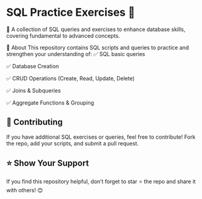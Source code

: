 # SQL Practice Exercises 🚀

📂 A collection of SQL queries and exercises to enhance database skills, covering fundamental to advanced concepts.

📌 About
This repository contains SQL scripts and queries to practice and strengthen your understanding of:
✅ SQL basic queries

✅ Database Creation

✅ CRUD Operations (Create, Read, Update, Delete)

✅ Joins & Subqueries

✅ Aggregate Functions & Grouping

## 🙌 Contributing
If you have additional SQL exercises or queries, feel free to contribute! Fork the repo, add your scripts, and submit a pull request.

## ⭐ Show Your Support
If you find this repository helpful, don’t forget to star ⭐ the repo and share it with others! 😊
